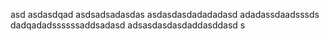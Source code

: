 asd
asdasdqad
asdsadsadasdas
asdasdasdadadadasd
adadassdaadsssds
dadqadadssssssaddsadasd
adsasdasdasdaddasddasd
s

